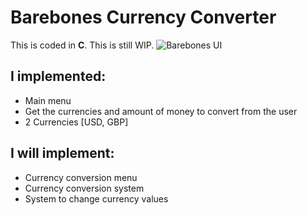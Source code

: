 # Barebones Currency Converter
This is coded in **C**. This is still WIP.
![Barebones UI](https://github.com/joshjkk/currency-converter/blob/main/ui.PNG)
## I implemented:
- Main menu
- Get the currencies and amount of money to convert from the user
- 2 Currencies [USD, GBP]
## I will implement:
- Currency conversion menu
- Currency conversion system
- System to change currency values

